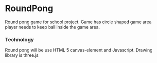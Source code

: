 RoundPong
=========

Round pong game for school project. Game has circle shaped game area player needs to keep ball inside the game area.

### Technology ###
Round pong will be use HTML 5 canvas-element and Javascript. Drawing library is three.js


